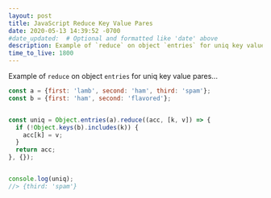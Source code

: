 ```yaml
---
layout: post
title: JavaScript Reduce Key Value Pares
date: 2020-05-13 14:39:52 -0700
#date_updated:  # Optional and formatted like 'date' above
description: Example of `reduce` on object `entries` for uniq key value pares
time_to_live: 1800
---
```




Example of `reduce` on object `entries` for uniq key value pares...


```javascript
const a = {first: 'lamb', second: 'ham', third: 'spam'};
const b = {first: 'ham', second: 'flavored'};


const uniq = Object.entries(a).reduce((acc, [k, v]) => {
  if (!Object.keys(b).includes(k)) {
    acc[k] = v;
  }
  return acc;
}, {});


console.log(uniq);
//> {third: 'spam'}
```
